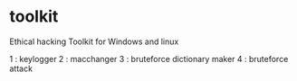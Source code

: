 # toolkit
Ethical hacking Toolkit for Windows and linux

1 : keylogger
2 : macchanger
3 : bruteforce dictionary maker
4 : bruteforce attack
